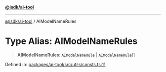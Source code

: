 [**@isdk/ai-tool**](../README.md)

***

[@isdk/ai-tool](../globals.md) / AIModelNameRules

# Type Alias: AIModelNameRules

> **AIModelNameRules**: [`AIModelNameRule`](AIModelNameRule.md) \| [`AIModelNameRule`](AIModelNameRule.md)[]

Defined in: [packages/ai-tool/src/utils/consts.ts:11](https://github.com/isdk/ai-tool.js/blob/6a89194ac34437a1bc58f7ec590cd22976939ca6/src/utils/consts.ts#L11)

